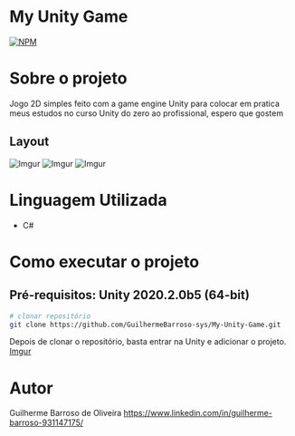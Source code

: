 
# My Unity Game
[![NPM](https://img.shields.io/npm/l/react)](https://github.com/GuilhermeBarroso-sys/My-Unity-Game/blob/main/LICENSE) 

# Sobre o projeto

Jogo 2D simples feito com a game engine Unity para colocar em pratica meus estudos no curso Unity do zero ao profissional, espero que gostem
## Layout


![Imgur](https://imgur.com/JNOVDoN)
![Imgur](https://imgur.com/ahwPWfB)
![Imgur](https://imgur.com/5VuH9Xa)


# Linguagem Utilizada
- C#



# Como executar o projeto


## Pré-requisitos: Unity 2020.2.0b5 (64-bit)
```bash
# clonar repositório
git clone https://github.com/GuilhermeBarroso-sys/My-Unity-Game.git
```
Depois de clonar o repositório, basta entrar na Unity e adicionar o projeto.
[Imgur](https://imgur.com/lAhTW5P)
  
# Autor

Guilherme Barroso de Oliveira
https://www.linkedin.com/in/guilherme-barroso-931147175/

 
